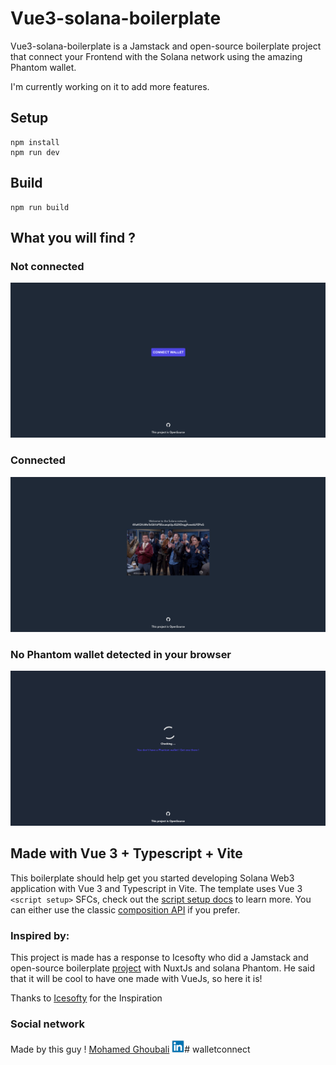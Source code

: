 # Vue3-solana-boilerplate

Vue3-solana-boilerplate is a Jamstack and open-source boilerplate project that connect your Frontend with the Solana
network using the amazing Phantom wallet.

I'm currently working on it to add more features.

## Setup

```
npm install
npm run dev
```

## Build

```
npm run build
```

## What you will find ?

### Not connected

![img.png](doc/img.png)

### Connected

![img.png](doc/img2.png)

### No Phantom wallet detected in your browser

![img.png](doc/img3.png)

## Made with Vue 3 + Typescript + Vite

This boilerplate should help get you started developing Solana Web3 application with Vue 3 and Typescript in Vite. The
template uses Vue 3 `<script setup>` SFCs, check out
the [script setup docs](https://v3.vuejs.org/api/sfc-script-setup.html#sfc-script-setup) to learn more. You can either
use the classic [composition API](https://v3.vuejs.org/api/composition-api.html#setup) if you prefer.

### Inspired by:

This project is made has a response to Icesofty who did a Jamstack and open-source
boilerplate [project](https://github.com/Icesofty/nuxt-solana-boilerplate) with NuxtJs and solana Phantom. He said that
it will be cool to have one made with VueJs, so here it is!

Thanks to [Icesofty](https://github.com/Icesofty) for the Inspiration

### Social network

Made by this
guy ! [Mohamed Ghoubali](https://www.linkedin.com/in/mohamed-ghoubali-9a698187/)  <img src="doc/img4.png" width="20"># walletconnect

